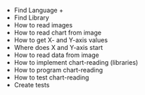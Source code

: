 * Find Language +
* Find Library
* How to read images
* How to read chart from image
* How to get X- and Y-axis values
* Where does X and Y-axis start
* How to read data from image
* How to implement chart-reading (libraries)
* How to program chart-reading
* How to test chart-reading
* Create tests